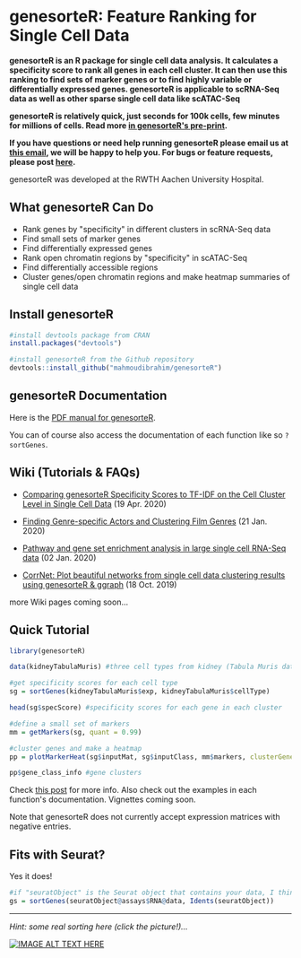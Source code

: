 genesorteR: Feature Ranking for Single Cell Data
======

**genesorteR is an R package for single cell data analysis. It calculates a specificity score to rank all genes in each cell cluster. It can then use this ranking to find sets of marker genes or to find highly variable or differentially expressed genes. genesorteR is applicable to scRNA-Seq data as well as other sparse single cell data like scATAC-Seq** 

**genesorteR is relatively quick, just seconds for 100k cells, few minutes for millions of cells. Read more [in genesorteR's pre-print](https://www.biorxiv.org/content/10.1101/676379v2).** 

**If you have questions or need help running genesorteR please email us at [this email](http://scr.im/jammpro), we will be happy to help you. For bugs or feature requests, please post [here](https://github.com/mahmoudibrahim/genesorteR/issues).**

genesorteR was developed at the RWTH Aachen University Hospital.


What genesorteR Can Do
------
* Rank genes by "specificity" in different clusters in scRNA-Seq data
* Find small sets of marker genes
* Find differentially expressed genes
* Rank open chromatin regions by "specificity" in scATAC-Seq
* Find differentially accessible regions
* Cluster genes/open chromatin regions and make heatmap summaries of single cell data



Install genesorteR
------
```R
#install devtools package from CRAN
install.packages("devtools") 

#install genesorteR from the Github repository
devtools::install_github("mahmoudibrahim/genesorteR") 
```


genesorteR Documentation
------

Here is the [PDF manual for genesorteR](https://github.com/mahmoudibrahim/genesorteR/blob/master/genesorteR.pdf). 

You can of course also access the documentation of each function like so `?sortGenes`.


Wiki (Tutorials & FAQs)
------

* [Comparing genesorteR Specificity Scores to TF-IDF on the Cell Cluster Level in Single Cell Data](https://github.com/mahmoudibrahim/genesorteR/wiki/Specificity-Scores-versus-TF-IDF) (19 Apr. 2020)

* [Finding Genre-specific Actors and Clustering Film Genres](https://github.com/mahmoudibrahim/genesorteR/wiki/Finding-Genre-specific-Actors-and-Clustering-Film-Genres-(data-from-IMDB)) (21 Jan. 2020)

* [Pathway and gene set enrichment analysis in large single cell RNA-Seq data](https://github.com/mahmoudibrahim/genesorteR/wiki/From-Cluster-to-Pathway-Enrichment-in-Large-scRNA-Seq-Data) (02 Jan. 2020)

* [CorrNet: Plot beautiful networks from single cell data clustering results using genesorteR & ggraph](https://github.com/mahmoudibrahim/genesorteR/wiki/Visualize-single-cell-data-in-R-using-genesorteR-&-ggraph) (18 Oct. 2019)

more Wiki pages coming soon...


Quick Tutorial
------

```R
library(genesorteR)

data(kidneyTabulaMuris) #three cell types from kidney (Tabula Muris data)

#get specificity scores for each cell type
sg = sortGenes(kidneyTabulaMuris$exp, kidneyTabulaMuris$cellType)

head(sg$specScore) #specificity scores for each gene in each cluster

#define a small set of markers
mm = getMarkers(sg, quant = 0.99)

#cluster genes and make a heatmap
pp = plotMarkerHeat(sg$inputMat, sg$inputClass, mm$markers, clusterGenes=TRUE, outs = TRUE)

pp$gene_class_info #gene clusters
```
Check [this post](https://github.com/mahmoudibrahim/genesorteR/issues/1) for more info. Also check out the examples in each function's documentation. Vignettes coming soon.

Note that genesorteR does not currently accept expression matrices with negative entries.


Fits with Seurat?
------

Yes it does!

```R
#if "seuratObject" is the Seurat object that contains your data, I think this should work:
gs = sortGenes(seuratObject@assays$RNA@data, Idents(seuratObject))
```


---

*Hint: some real sorting here (click the picture!)...*


[![IMAGE ALT TEXT HERE](http://img.youtube.com/vi/kPRA0W1kECg/0.jpg)](https://www.youtube.com/watch?v=kPRA0W1kECg)
